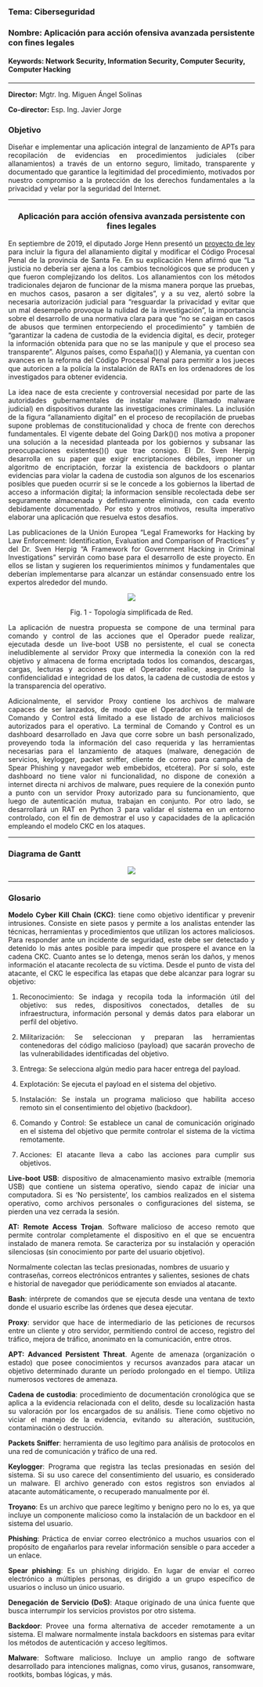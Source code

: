 ### Tema: Ciberseguridad

### Nombre: Aplicación para acción ofensiva avanzada persistente con fines legales

#### Keywords: Network Security, Information Security, Computer Security, Computer Hacking

---

**Director:** Mgtr. Ing. Miguen Ángel Solinas

**Co-director:** Esp. Ing. Javier Jorge

### Objetivo 

<p align="justify">Diseñar e implementar una aplicación integral de lanzamiento de APTs para recopilación de evidencias en procedimientos judiciales (ciber allanamientos) a través de un entorno seguro, limitado, transparente y documentado que garantice la legitimidad del procedimiento, motivados por nuestro compromiso a la protección de los derechos fundamentales a la privacidad y velar por la seguridad del Internet.</p>

---

### <p align="center">Aplicación para acción ofensiva avanzada persistente con fines legales</p>

 <p align="justify">En septiembre de 2019, el diputado Jorge Henn presentó un <a href=https://www.lapoliticaonline.com/nota/121996-proponen-crear-un-troyano-judicial-para-implementar-cyberallanamientos-en-santa-fe/> proyecto de ley </a> para incluir la figura del allanamiento digital y modificar el Código Procesal Penal de la provincia de Santa Fe. En su explicación Henn afirmó que “La justicia no debería ser ajena a los cambios tecnológicos que se producen y que fueron complejizando los delitos. Los allanamientos con los métodos tradicionales dejaron de funcionar de la misma manera porque las pruebas, en muchos casos, pasaron a ser digitales”, y a su vez, alertó sobre la necesaria autorización judicial para “resguardar la privacidad y evitar que un mal desempeño provoque la nulidad de la investigación”, la importancia sobre el desarrollo de una normativa clara para que “no se caigan en casos de abusos que terminen entorpeciendo el procedimiento” y también de “garantizar la cadena de custodia de la evidencia digital, es decir, proteger la información obtenida para que no se las manipule y que el proceso sea transparente”. 
   Algunos países, como España()() y Alemania, ya cuentan con avances en la reforma del Código Procesal Penal para permitir a los jueces que autoricen a la policía la instalación de RATs en los ordenadores de los investigados para obtener evidencia. </p>
   
<p align="justify">La idea nace de esta creciente y controversial necesidad por parte de las autoridades gubernamentales de instalar malware (llamado malware judicial) en dispositivos durante las investigaciones criminales. La inclusión de la figura “allanamiento digital” en el proceso de recopilación de pruebas supone problemas de constitucionalidad y choca de frente con derechos fundamentales.
  El vigente debate del Going Dark()() nos motiva a proponer una solución a la necesidad planteada por los gobiernos y subsanar las preocupaciones existentes()() que trae consigo.  
   El Dr. Sven Herpig desarrolla en su paper que exigir encriptaciones débiles, imponer un algoritmo de encriptación, forzar la existencia de backdoors o plantar evidencias para violar la cadena de custodia son algunos de los escenarios posibles que pueden ocurrir si se le concede a los gobiernos la libertad de acceso a información digital; la informacion sensible recolectada debe ser seguramente almacenada y defintivamente eliminada, con cada evento debidamente documentado. Por esto y otros motivos, resulta imperativo elaborar una aplicación que resuelva estos desafíos.</p>
   
<p align="justify">Las publicaciones de la Unión Europea “Legal Frameworks for Hacking by Law Enforcement: Identification, Evaluation and Comparison of Practices” y del Dr. Sven Herpig “A Framework for Government  Hacking in Criminal Investigations” servirán como base para el desarrollo de este proyecto. En ellos se listan y sugieren los requerimientos mínimos y fundamentales que deberían implementarse para alcanzar un estándar consensuado entre los expertos alrededor del mundo.</p>

<p align="center"> <img src="./imgs/topologia.png"> </p>

<p align="center">Fig. 1 - Topología simplificada de Red.</p>


<p align="justify">La aplicación de nuestra propuesta se compone de una terminal para comando y control de las acciones que el Operador puede realizar, ejecutada desde un live-boot USB no persistente, el cual se conecta ineludiblemente al servidor Proxy que intermedia la conexión con la red objetivo y almacena de forma encriptada todos los comandos, descargas, cargas, lecturas y acciones que el Operador realice, asegurando la confidencialidad e integridad de los datos, la cadena de custodia de estos y la transparencia del operativo.</p>
 
<p align="justify">Adicionalmente, el servidor Proxy contiene los archivos de malware capaces de ser lanzados, de modo que el Operador en la terminal de Comando y Control está limitado a ese listado de archivos maliciosos autorizados para el operativo.   
   La terminal de Comando y Control es un dashboard desarrollado en Java que corre sobre un bash personalizado, proveyendo toda la información del caso requerida y las herramientas necesarias para el lanzamiento de ataques (malware, denegación de servicios, keylogger, packet sniffer, cliente de correo para campaña de Spear Phishing y navegador web embebidos, etcétera). Por sí solo, este dashboard no tiene valor ni funcionalidad, no dispone de conexión a internet directa ni archivos de malware, pues requiere de la conexión punto a punto con un servidor Proxy autorizado para su funcionamiento, que luego de autenticación mutua, trabajan en conjunto.
   Por otro lado, se desarrollará un RAT en Python 3 para validar el sistema en un entorno controlado, con el fin de demostrar el uso y capacidades de la aplicación empleando el modelo CKC en los ataques.</p>

---

### Diagrama de Gantt

<p align="center"> <img src="./imgs/gantt.png"> </p>

---

### Glosario

**<p align="justify">Modelo Cyber Kill Chain (CKC)**: tiene como objetivo identificar y prevenir intrusiones. Consiste en siete pasos y permite a los analistas entender las técnicas, herramientas y procedimientos que utilizan los actores maliciosos. Para responder ante un incidente de seguridad, este debe ser detectado y detenido lo más antes posible para impedir que prospere el avance en la cadena CKC. Cuanto antes se lo detenga, menos serán los daños, y menos información el atacante recolecta de su víctima.
Desde el punto de vista del atacante, el CKC le especifica las etapas que debe alcanzar para lograr su objetivo:</p>


  1. <p align="justify">Reconocimiento: Se indaga y recopila toda la información útil del objetivo: sus redes, dispositivos conectados, detalles de su infraestructura, información personal y demás datos para elaborar un perfil del objetivo.</p>
  2. <p align="justify">Militarización: Se seleccionan y preparan las herramientas contenedoras del código malicioso (payload) que sacarán provecho de las vulnerabilidades identificadas del objetivo.</p>
  3. <p align="justify">Entrega: Se selecciona algún medio para hacer entrega del payload.</p>
  4. <p align="justify">Explotación: Se ejecuta el payload en el sistema del objetivo.</p>
  5. <p align="justify">Instalación: Se instala un programa malicioso que habilita acceso remoto sin el consentimiento del objetivo (backdoor).</p>
  6. <p align="justify">Comando y Control: Se establece un canal de comunicación originado en el sistema del objetivo que permite controlar el sistema de la víctima remotamente.</p>
  7. <p align="justify">Acciones: El atacante lleva a cabo las acciones para cumplir sus objetivos.</p>

**<p align="justify">Live-boot USB**: dispositivo de almacenamiento masivo extraíble (memoria USB) que contiene un sistema operativo, siendo capaz de iniciar una computadora. Si es ‘No persistente’, los cambios realizados en el sistema operativo, como archivos personales o configuraciones del sistema, se pierden una vez cerrada la sesión.</p>

**<p align="justify">AT: Remote Access Trojan**. Software malicioso de acceso remoto que permite controlar completamente el dispositivo en el que se encuentra instalado de manera remota. Se caracteriza por su instalación y operación silenciosas (sin conocimiento por parte del usuario objetivo). </p>
Normalmente colectan las teclas presionadas, nombres de usuario y contraseñas, correos electrónicos entrantes y salientes, sesiones de chats e historial de navegador que periódicamente son enviados al atacante.</p>

**<p align="justify">Bash**: intérprete de comandos que se ejecuta desde una ventana de texto donde el usuario escribe las órdenes que desea ejecutar. </p>

**<p align="justify">Proxy**: servidor que hace de intermediario de las peticiones de recursos entre un cliente y otro servidor, permitiendo control de acceso, registro del tráfico, mejora de tráfico, anonimato en la comunicación, entre otros.</p>

**<p align="justify">APT: Advanced Persistent Threat**. Agente de amenaza (organización o estado) que posee conocimientos y recursos avanzados para atacar un objetivo determinado durante un período prolongado en el tiempo. Utiliza numerosos vectores de amenaza.</p>

**<p align="justify">Cadena de custodia**: procedimiento de documentación cronológica que se aplica a la evidencia relacionada con el delito, desde su localización hasta su valoración por los encargados de su análisis. Tiene como objetivo no viciar el manejo de la evidencia, evitando su alteración, sustitución, contaminación o destrucción.</p>

**<p align="justify">Packets Sniffer**: herramienta de uso legítimo para análisis de protocolos en una red de comunicación y tráfico de una red.</p>

**<p align="justify">Keylogger**: Programa que registra las teclas presionadas en sesión del sistema. Si su uso carece del consentimiento del usuario, es considerado un malware. El archivo generado con estos registros son enviados al atacante automáticamente, o recuperado manualmente por él.</p>

**<p align="justify">Troyano**: Es un archivo que parece legítimo y benigno pero no lo es, ya que incluye un componente malicioso como la instalación de un backdoor en el sistema del usuario.</p>

**<p align="justify">Phishing**: Práctica de enviar correo electrónico a muchos usuarios con el propósito de engañarlos para revelar información sensible o para acceder a un enlace.</p>

**<p align="justify">Spear phishing**: Es un phishing dirigido. En lugar de enviar el correo electrónico a múltiples personas, es dirigido a un grupo específico de usuarios o incluso un único usuario. </p>

**<p align="justify">Denegación de Servicio (DoS)**: Ataque originado de una única fuente que busca interrumpir los servicios provistos por otro sistema.</p>

**<p align="justify">Backdoor**: Provee una forma alternativa de acceder remotamente a un sistema. El malware normalmente instala backdoors en sistemas para evitar los métodos de autenticación y acceso legítimos. </p>

**<p align="justify">Malware**: Software malicioso. Incluye un amplio rango de software desarrollado para intenciones malignas, como virus, gusanos, ransomware, rootkits, bombas lógicas, y más.</p>
